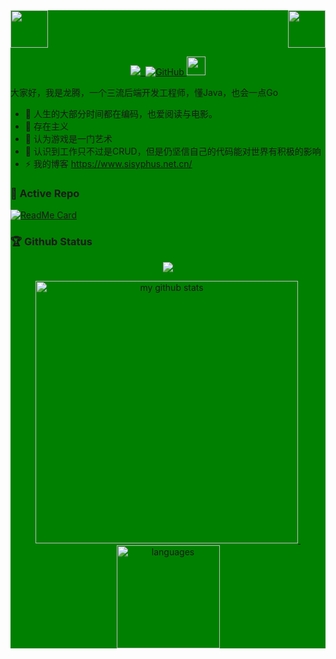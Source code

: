 <div style="background: green ">
<!-- top left -->
<div>
    <img src="https://emojis.slackmojis.com/emojis/images/1563480763/5999/meow_party.gif" width="60" height="60"/> 
    <img src="https://emojis.slackmojis.com/emojis/images/1563480763/5999/meow_party.gif" width="60" height="60" align="right"/> 
</div>


<!-- first row -->
<p align="center">
<a href="https://biezhi.me"><img src="https://komarev.com/ghpvc/?username=kurtloong">&nbsp;&nbsp;<img alt="GitHub" src="https://img.shields.io/badge/dynamic/json?logo=github&label=GitHub+Followers&labelColor=282c34&color=181717&query=%24.data.totalSubs&url=https%3A%2F%2Fapi.spencerwoo.com%2Fsubstats%2F%3Fsource%3Dgithub%26queryKey%3Dkurtloong&longCache=true">
</a>

<img src="https://media.giphy.com/media/WUlplcMpOCEmTGBtBW/giphy.gif" width="30">

大家好，我是龙腾，一个三流后端开发工程师，懂Java，也会一点Go
- 🔭 人生的大部分时间都在编码，也爱阅读与电影。
- 🌱 存在主义
- 👯 认为游戏是一门艺术
- 💬 认识到工作只不过是CRUD，但是仍坚信自己的代码能对世界有积极的影响
- ⚡ 我的博客 https://www.sisyphus.net.cn/

### 👀 Active Repo

[![ReadMe Card](https://github-readme-stats.vercel.app/api/pin/?username=kurtloong&repo=acreath-starter-threadpool)](https://github.com/kurtloong/acreath-starter-threadpool)


### 🏆 Github Status
<!-- thropy -->
<a href="https://arshiamidos.github.io">
    <p align="center">
        <img src="https://github-profile-trophy.vercel.app/?username=kurtloong&column=7&theme=onedark"/>
    </p>
</a>

<!-- status codes -->
<a align="center" href="https://arshiamidos.github.io">
    <p align="center">
    <img src="https://github-readme-stats.vercel.app/api?username=kurtloong&show_icons=true&theme=tokyonight" alt="my github stats" width="420"/>&nbsp;<img src="https://github-readme-stats.vercel.app/api/top-langs/?username=kurtloong&layout=compact&theme=tokyonight" alt="languages" height="165">
    </p>
</a>


